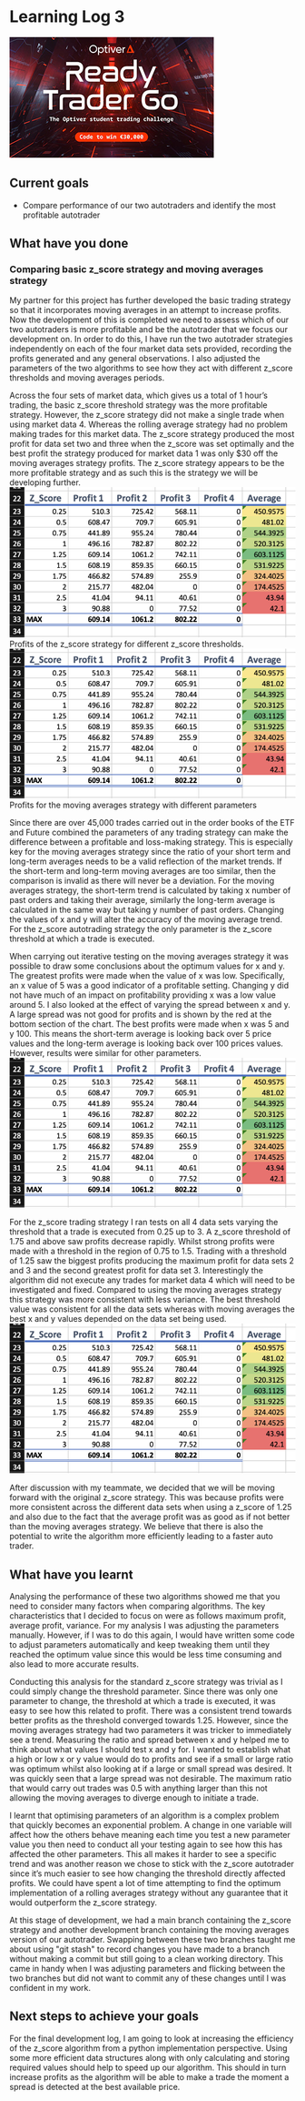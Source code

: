 # Learning Log 3
![Ready Trader Go](/assets/images/ready-trader-go.jpg)

## Current goals
- Compare performance of our two autotraders and identify the most profitable autotrader

## What have you done
### Comparing basic z_score strategy and moving averages strategy
My partner for this project has further developed the basic trading strategy so that it incorporates moving averages in an attempt to increase profits. Now the development of this is completed we need to assess which of our two autotraders is more profitable and be the autotrader that we focus our development on. In order to do this, I have run the two autotrader strategies independently on each of the four market data sets provided, recording the profits generated and any general observations. I also adjusted the parameters of the two algorithms to see how they act with different z_score thresholds and moving averages periods.

Across the four sets of market data, which gives us a total of 1 hour’s trading, the basic z_score threshold strategy was the more profitable strategy. However, the z_score strategy did not make a single trade when using market data 4. Whereas the rolling average strategy had no problem making trades for this market data. The z_score strategy produced the most profit for data set two and three when the z_score was set optimally and the best profit the strategy produced for market data 1 was only $30 off the moving averages strategy profits. The z_score strategy appears to be the more profitable strategy and as such this is the strategy we will be developing further.
![z_score profits](/assets/images/z_score_profits.png)<br>
Profits of the z_score strategy for different z_score thresholds.
![moving averages profits](/assets/images/moving_averages_profits.png)<br>
Profits for the moving averages strategy with different parameters

Since there are over 45,000 trades carried out in the order books of the ETF and Future combined the parameters of any trading strategy can make the difference between a profitable and loss-making strategy. This is especially key for the moving averages strategy since the ratio of your short term and long-term averages needs to be a valid reflection of the market trends. If the short-term and long-term moving averages are too similar, then the comparison is invalid as there will never be a deviation. For the moving averages strategy, the short-term trend is calculated by taking x number of past orders and taking their average, similarly the long-term average is calculated in the same way but taking y number of past orders. Changing the values of x and y will alter the accuracy of the moving average trend. For the z_score autotrading strategy the only parameter is the z_score threshold at which a trade is executed.

When carrying out iterative testing on the moving averages strategy it was possible to draw some conclusions about the optimum values for x and y. The greatest profits were made when the value of x was low. Specifically, an x value of 5 was a good indicator of a profitable setting. Changing y did not have much of an impact on profitability providing x was a low value around 5. I also looked at the effect of varying the spread between x and y. A large spread was not good for profits and is shown by the red at the bottom section of the chart. The best profits were made when x was 5 and y 100. This means the short-term average is looking back over 5 price values and the long-term average is looking back over 100 prices values. However, results were similar for other parameters.
![moving averages profits](/assets/images/moving_averages_profits.png)<br>

For the z_score trading strategy I ran tests on all 4 data sets varying the threshold that a trade is executed from 0.25 up to 3. A z_score threshold of 1.75 and above saw profits decrease rapidly. Whilst strong profits were made with a threshold in the region of 0.75 to 1.5. Trading with a threshold of 1.25 saw the biggest profits producing the maximum profit for data sets 2 and 3 and the second greatest profit for data set 3. Interestingly the algorithm did not execute any trades for market data 4 which will need to be investigated and fixed. Compared to using the moving averages strategy this strategy was more consistent with less variance. The best threshold value was consistent for all the data sets whereas with moving averages the best x and y values depended on the data set being used.
![z_score profits](/assets/images/z_score_profits.png)<br>

After discussion with my teammate, we decided that we will be moving forward with the original z_score strategy. This was because profits were more consistent across the different data sets when using a z_score of 1.25 and also due to the fact that the average profit was as good as if not better than the moving averages strategy. We believe that there is also the potential to write the algorithm more efficiently leading to a faster auto trader.

## What have you learnt
Analysing the performance of these two algorithms showed me that you need to consider many factors when comparing algorithms. The key characteristics that I decided to focus on were as follows maximum profit, average profit, variance. For my analysis I was adjusting the parameters manually. However, if I was to do this again, I would have written some code to adjust parameters automatically and keep tweaking them until they reached the optimum value since this would be less time consuming and also lead to more accurate results.

Conducting this analysis for the standard z_score strategy was trivial as I could simply change the threshold parameter. Since there was only one parameter to change, the threshold at which a trade is executed, it was easy to see how this related to profit. There was a consistent trend towards better profits as the threshold converged towards 1.25. However, since the moving averages strategy had two parameters it was tricker to immediately see a trend. Measuring the ratio and spread between x and y helped me to think about what values I should test x and y for. I wanted to establish what a high or low x or y value would do to profits and see if a small or large ratio was optimum whilst also looking at if a large or small spread was desired. It was quickly seen that a large spread was not desirable. The maximum ratio that would carry out trades was 0.5 with anything larger than this not allowing the moving averages to diverge enough to initiate a trade.

I learnt that optimising parameters of an algorithm is a complex problem that quickly becomes an exponential problem. A change in one variable will affect how the others behave meaning each time you test a new parameter value you then need to conduct all your testing again to see how this has affected the other parameters. This all makes it harder to see a specific trend and was another reason we chose to stick with the z_score autotrader since it’s much easier to see how changing the threshold directly affected profits. We could have spent a lot of time attempting to find the optimum implementation of a rolling averages strategy without any guarantee that it would outperform the z_score strategy.

At this stage of development, we had a main branch containing the z_score strategy and another development branch containing the moving averages version of our autotrader. Swapping between these two branches taught me about using "git stash" to record changes you have made to a branch without making a commit but still going to a clean working directory. This came in handy when I was adjusting parameters and flicking between the two branches but did not want to commit any of these changes until I was confident in my work.

## Next steps to achieve your goals
For the final development log, I am going to look at increasing the efficiency of the z_score algorithm from a python implementation perspective. Using some more efficient data structures along with only calculating and storing required values should help to speed up our algorithm. This should in turn increase profits as the algorithm will be able to make a trade the moment a spread is detected at the best available price.